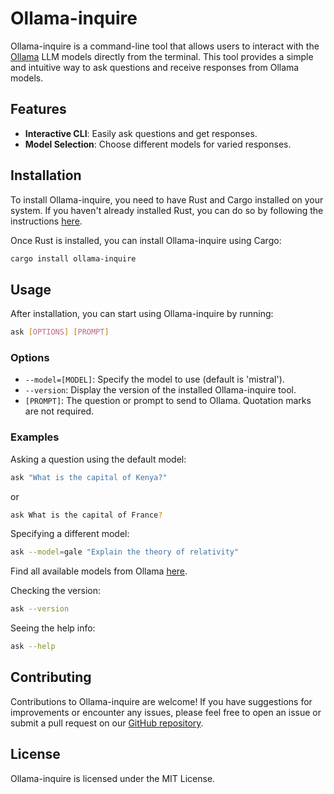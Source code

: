 # Ollama-inquire

Ollama-inquire is a command-line tool that allows users to interact with the [Ollama](https://ollama.ai/) LLM models directly from the terminal. This tool provides a simple and intuitive way to ask questions and receive responses from Ollama models.

## Features

- **Interactive CLI**: Easily ask questions and get responses.
- **Model Selection**: Choose different models for varied responses.

## Installation

To install Ollama-inquire, you need to have Rust and Cargo installed on your system. If you haven't already installed Rust, you can do so by following the instructions [here](https://www.rust-lang.org/tools/install).

Once Rust is installed, you can install Ollama-inquire using Cargo:

```sh
cargo install ollama-inquire
```

## Usage

After installation, you can start using Ollama-inquire by running:

```sh
ask [OPTIONS] [PROMPT]
```

### Options

- `--model=[MODEL]`: Specify the model to use (default is 'mistral').
- `--version`: Display the version of the installed Ollama-inquire tool.
- `[PROMPT]`: The question or prompt to send to Ollama. Quotation marks are not required.

### Examples

Asking a question using the default model:

```sh
ask "What is the capital of Kenya?"
```
or
```sh
ask What is the capital of France?
```

Specifying a different model:

```sh
ask --model=gale "Explain the theory of relativity"
```
Find all available models from Ollama [here](https://ollama.ai/library).

Checking the version:

```sh
ask --version
```

Seeing the help info:
```sh
ask --help
```

## Contributing

Contributions to Ollama-inquire are welcome! If you have suggestions for improvements or encounter any issues, please feel free to open an issue or submit a pull request on our [GitHub repository](https://github.com/obaraelijah/ollama-inquire).

## License

Ollama-inquire is licensed under the MIT License.